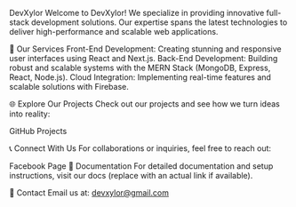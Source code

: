 DevXylor
Welcome to DevXylor! We specialize in providing innovative full-stack development solutions. Our expertise spans the latest technologies to deliver high-performance and scalable web applications.

🚀 Our Services
Front-End Development: Creating stunning and responsive user interfaces using React and Next.js.
Back-End Development: Building robust and scalable systems with the MERN Stack (MongoDB, Express, React, Node.js).
Cloud Integration: Implementing real-time features and scalable solutions with Firebase.

🌐 Explore Our Projects
Check out our projects and see how we turn ideas into reality:

GitHub Projects

📞 Connect With Us
For collaborations or inquiries, feel free to reach out:

Facebook Page
📄 Documentation
For detailed documentation and setup instructions, visit our docs (replace with an actual link if available).

📧 Contact
Email us at: devxylor@gmail.com
